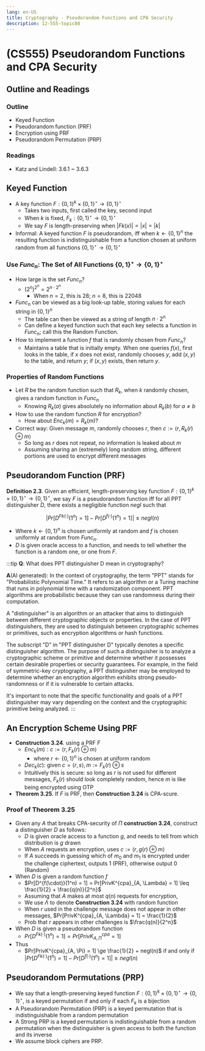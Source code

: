 ```yaml
---
lang: en-US
title: Cryptography - Pseudorandom Functions and CPA Security
description: 12-555-topic08
---
```


# (CS555) Pseudorandom Functions and CPA Security

## Outline and Readings

### Outline

- Keyed Function
- Pseudorandom function (PRF)
- Encryption using PRF
- Pseudorandom Permutation (PRP)

### Readings

- Katz and Lindell: 3.6.1 ~ 3.6.3

## Keyed Function

- A key function $F: \{0, 1\}^k \times \{0, 1\}^{\star} \rightarrow \{0, 1\}^{\star}$
    - Takes two inputs, first called the key, second input
    - When $k$ is fixed, $F_k: \{0, 1\}^{\star} \rightarrow \{0, 1\}^{\star}$
    - We say $F$ is length-preserving when $\lvert Fk(x)\rvert = \lvert x\rvert = \lvert k\rvert$ 
- Informal: A keyed function $F$ is pseudorandom, iff when $k \leftarrow\{0, 1\}^n$ the resulting function is indistinguishable from a function chosen at uniform random from all functions $\{0, 1\}^{\star} \rightarrow \{0, 1\}^{\star}$

### Use $Func_n$: The Set of All Functions $\{0, 1\}^{\star} \rightarrow \{0, 1\}^{\star}$

- How large is the set $Func_n$?
    - $(2^n)^{2^{n}} = 2^{n\cdot 2^{n}}$
        - When $n = 2$, this is $28$; $n = 8$, this is $22048$
- $Func_n$ can be viewed as a big look-up table, storing values for each string in $\{0, 1\}^n$   
    - The table can then be viewed as a string of length $n\cdot 2^n$
    - Can define a keyed function such that each key selects a function in $Func_n$; call this the Random Function.
- How to implement a function $f$ that is randomly chosen from $Func_n$?
    - Maintains a table that is initially empty. When one queries $f(x)$, first looks in the table, if $x$ does not exist, randomly chooses $y$, add $(x, y)$ to the table, and return $y$; if $(x, y)$ exists, then return $y$.

### Properties of Random Functions

- Let $R$ be the random function such that $R_k$, when $k$ randomly chosen, gives a random function in $Func_n$ 
    - Knowing $R_k(a)$ gives absolutely no information about $R_k(b)$ for $a\neq b$
- How to use the random function $R$ for encryption?
    - How about $Enc_k(m)=R_k(m)$?
- Correct way: Given message $m$, randomly chooses $r$, then $c := \langle r, R_k(r)\oplus m\rangle$
    - So long as $r$ does not repeat, no information is leaked about $m$
    - Assuming sharing an (extremely) long random string, different portions are used to encrypt different messages

## Pseudorandom Function (PRF) 

**Definition 2.3**. Given an efficient, length-preserving key function $F: \{0, 1\}^k \times \{0, 1\}^{\star} \rightarrow \{0, 1\}^{\star}$, we say $F$ is a pseudorandom function iff for all PPT distinguisher $D$, there exists a negligible function $negl$ such that 

$$\lvert Pr[D^{Fk(\cdot)}(1^n) = 1] - Pr[D^{f(\cdot)}(1^n) = 1] \rvert \leq negl(n)$$

- Where $k \leftarrow\{0, 1\}^n$ is chosen uniformly at random and $f$ is chosen uniformly at random from $Func_n$.
- $D$ is given oracle access to a function, and needs to tell whether the function is a random one, or one from $F$.

:::tip
**Q**: What does PPT distinguisher D mean in cryptography?

**A**(AI generated): In the context of cryptography, the term "PPT" stands for "Probabilistic Polynomial Time." It refers to an algorithm or a Turing machine that runs in polynomial time with a randomization component. PPT algorithms are probabilistic because they can use randomness during their computation.

A "distinguisher" is an algorithm or an attacker that aims to distinguish between different cryptographic objects or properties. In the case of PPT distinguishers, they are used to distinguish between cryptographic schemes or primitives, such as encryption algorithms or hash functions.

The subscript "D" in "PPT distinguisher D" typically denotes a specific distinguisher algorithm. The purpose of such a distinguisher is to analyze a cryptographic scheme or primitive and determine whether it possesses certain desirable properties or security guarantees. For example, in the field of symmetric-key cryptography, a PPT distinguisher may be employed to determine whether an encryption algorithm exhibits strong pseudo-randomness or if it is vulnerable to certain attacks.

It's important to note that the specific functionality and goals of a PPT distinguisher may vary depending on the context and the cryptographic primitive being analyzed.
:::

## An Encryption Scheme Using PRF

- **Construction 3.24**. using a PRF $F$
    - $Enc_k(m): c := \langle r, F_k(r)\oplus m\rangle$			
        - where $r\leftarrow \{0, 1\}^n$ is chosen at uniform random
    - $Dec_k(c)$: given $c = \langle r, s\rangle, m := F_k(r)\oplus s$
    - Intuitively this is secure: so long as $r$ is not used for different messages, $F_k(r)$ should look completely random, hence $m$ is like being encrypted using OTP
- **Theorem 3.25**.  If $F$ is PRF, then **Construction 3.24** is CPA-scure.

### Proof of Theorem 3.25

- Given any $A$ that breaks CPA-security of $\Pi$ **construction 3.24**, construct a distinguisher $D$ as follows:
    - $D$ is given oracle access to a function $g$, and needs to tell from which distribution is $g$ drawn
    - When $A$ requests an encryption, uses $c := \langle r, g(r)\oplus m\rangle$
    - If $A$ succeeds in guessing which of $m_0$ and $m_1$ is encrypted under the challenge ciphertext, outputs $1$ (PRF), otherwise output $0$ (Random)
- When $D$ is given a random function $f$
    - $Pr[D^{f(\cdot)}(1^n) = 1] = Pr[PrivK^{cpa}_{A, \Lambda} = 1] \leq \frac{1}{2} + \frac{q(n)}{2^n}$
    - Assuming that $A$ makes at most $q(n)$ requests for encryption,
    - We use $\Lambda$ to denote **Construction 3.24** with random function
    - When $r$ used in the challenge message does not appear in other messages, $Pr[PrivK^{cpa}_{A, \Lambda} = 1] = \frac{1}{2}$
    - Prob that $r$ appears in other challenges is $\frac{q(n)}{2^n}$
- When $D$ is given a pseudorandom function
    - $Pr[D^{Fk(\cdot)}(1^n) = 1] = Pr[PrivK^{cpa}_{A, \Pi} = 1]$
- Thus
    - $Pr[PrivK^{cpa}_{A, \Pi} = 1] \ge \frac{1}{2} + negl(n)$ if and only if $\lvert Pr[D^{Fk(\cdot)}(1^n) = 1] - Pr[D^{f(\cdot)}(1^n) = 1] \rvert \ge negl(n)$


## Pseudorandom Permutations (PRP)

- We say that a length-preserving keyed function $F: \{0, 1\}^k \times \{0, 1\}^{\star} \rightarrow \{0, 1\}^{\star}$, is a keyed permutation if and only if each $F_k$ is a bijection
- A Pseudorandom Permutation (PRP) is a keyed permutation that is indistinguishable from a random permutation
- A Strong PRP is a keyed permutation is indistinguishable from a random permutation when the distinguisher is given access to both the function and its inverse
- We assume block ciphers are PRP.
